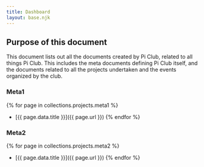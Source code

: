 ```yaml
---
title: Dashboard
layout: base.njk
---
```


## Purpose of this document

This document lists out all the documents created by Pi Club, related to all things Pi Club. This includes the meta documents defining Pi Club itself, and the documents related to all the projects undertaken and the events organized by the club.

### Meta1

{% for page in collections.projects.meta1 %}
- [{{ page.data.title }}]({{ page.url }})
{% endfor %}

### Meta2

{% for page in collections.projects.meta2 %}
- [{{ page.data.title }}]({{ page.url }})
{% endfor %}
